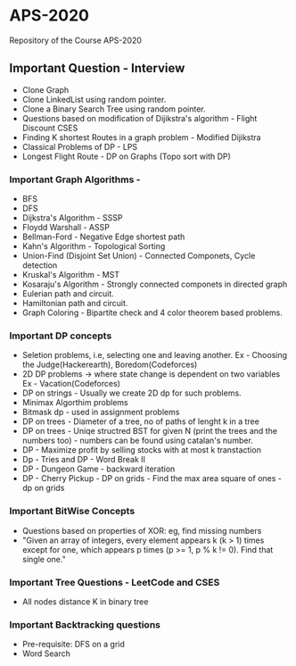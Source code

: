 # APS-2020
Repository of the Course APS-2020

## Important Question - Interview 
* Clone Graph
* Clone LinkedList using random pointer.
* Clone a Binary Search Tree using random pointer.
* Questions based on modification of Dijikstra's algorithm - Flight Discount CSES
* Finding K shortest Routes in a graph problem - Modified Dijikstra
* Classical Problems of DP - LPS
* Longest Flight Route - DP on Graphs (Topo sort with DP)

### Important Graph Algorithms -
* BFS
* DFS
* Dijkstra's Algorithm - SSSP
* Floydd Warshall  - ASSP
* Bellman-Ford - Negative Edge shortest path
* Kahn's Algorithm - Topological Sorting
* Union-Find (Disjoint Set Union) - Connected Componets, Cycle detection
* Kruskal's Algorithm - MST
* Kosaraju's Algorithm - Strongly connected componets in directed graph
* Eulerian path and circuit.
* Hamiltonian path and circuit. 
* Graph Coloring - Bipartite check and 4 color theorem based problems.

### Important DP concepts
* Seletion problems, i.e, selecting one and leaving another. Ex - Choosing the Judge(Hackerearth), Boredom(Codeforces)
* 2D DP problems -> where state change is dependent on two variables Ex - Vacation(Codeforces)
* DP on strings - Usually we create 2D dp for such problems. 
* Minimax Algorthim problems
* Bitmask dp - used in assignment problems
* DP on trees - Diameter of a tree, no of paths of lenght k in a tree
* DP on trees - Uniqe structred BST for given N (print the trees and the numbers too) - numbers can be found using catalan's number.
* DP - Maximize profit by selling stocks with at most k transtaction
* Dp - Tries and DP - Word Break II
* DP - Dungeon Game - backward iteration
* DP - Cherry Pickup - DP on grids - Find the max area square of ones - dp on grids

### Important BitWise Concepts
* Questions based on properties of XOR: eg, find missing numbers
* "Given an array of integers, every element appears k (k > 1) times except for one, which appears p times (p >= 1, p % k != 0). Find that single one."

### Important Tree Questions - LeetCode and CSES
* All nodes distance K in binary tree

### Important Backtracking questions
* Pre-requisite: DFS on a grid
* Word Search

